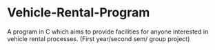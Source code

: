 # Vehicle-Rental-Program
A program in C which aims to provide facilities for anyone interested in vehicle rental processes. (First year/second sem/ group project)





